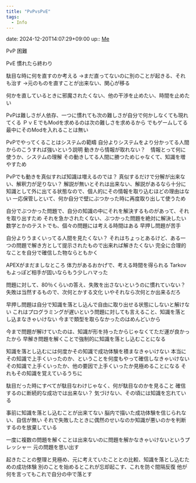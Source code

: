 ```yaml
---
title: "PvPvsPvE"
tags:
  - Info
---
```


date: 2024-12-20T14:07:29+09:00
up:: [Me](../Bar/Novel/Chaos/Me.md)

PvP
困難

PvE
慣れたら終わり

駄目な時に何を直すのか考える
→まだ直ってないのに別のことが起きる、それも治す
→元のものを直すことが出来ない、関心が移る

何かを直しているときに邪魔されたくない、他の干渉を止めたい、時間を止めたい

PvPは難しさが人依存、一つに慣れても次の難しさが自分で何かしなくても現れてくる
ＰｖＥでもModを求めるのは次の難しさを求めるから
でもゲームしてる最中にそのModを入れることは無い

PvPでやってくることはシステムの範疇
自分よりシステムをより分かってる人間からのこうすれば強いという説明
動きから情報が取れない？　情報とって何に使うか、システムの理解
その動きしてる人間に勝つためじゃなくて、知識を増やすため

PvPでも動きを真似すれば知識は増えるのでは？
真似するだけで分解が出来ない、解釈力が足りない？
解説が無いとそれは出来ない、解説があるなら十分に知識として外に出てる状態なので、個人的にその情報を取り込むほどの理由はない
一応保管しといて、何か自分で壁にぶつかった時に再度取り出して使うため

自分でぶつかった問題で、自分の知識の中にそれを解決するものがあって、それを取り出すため
それを急かされたくない、ぶつかった問題を絶対に解決したい
数学とかのテストでも、個々の問題には考える時間はある
早押し問題が苦手

自分よりうまくいってる人間を見たくない？
それはちょっとあるけど、ある一つの問題で解き方として提示されたもので出来れば解きたくない
完全に合理的なことを自分で確信した物ならともかく

APEXがまだましなところ
体力があるおかげで、考える時間を得られる
Tarkovもよっぽど相手が固いならもう少しハマった

問題に対して、80％くらいの答え、失敗を出さないというのに慣れていない？
失敗は当然するもので、次何とかする文化
	いやそれなら次何とか出来るだろ

早押し問題は自分で知識を落とし込んで自由に取り出せる状態にしないと解けない
これはプログラミングが遅いという問題に対しても言えること、知識を落とし込まなきゃいけない
今まで類型を取らなかったのはめんどいから

今まで問題が解けていたのは、知識が形を持ったからじゃなくてただ運が良かったから
早解き問題を解くことで強制的に知識を落とし込むことになる

知識を落とし込むには何度かその知識で成功体験を積まなきゃいけない
本当にその知識で上手くいったのか、ということを何度もやって確信しなきゃいけない
その知識で上手くいったか、他の要因で上手くいったか見極めることになる
それもその知識を覚えているうちに

駄目だった時にすべてが駄目なわけじゃなく、何が駄目なのかを見ること
確信するのに断続的な成功では出来ない？
気づけない、その頃には知識を忘れている

事前に知識を落とし込むことが出来てない
脳内で描いた成功体験を信じられない、自信が無い
それで失敗したときに偶然のせいなのか知識が悪いのかを判断するのを放棄している

一度に複数の問題を解くことは出来ないのに問題を解かなきゃいけないというプレッシャー
元の問題を思い出す

起きたことの整理と見極め、元に考えていたこととの比較、知識を落とし込むための成功体験
別のことを始めるとこれが忘却起こす、これを防ぐ間隔反復
他が何を言ってもこれで自分の中で落とす